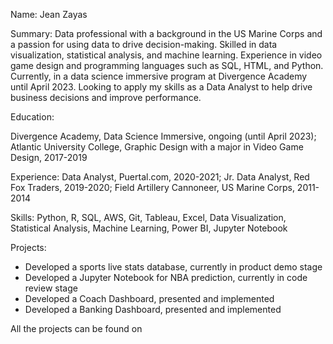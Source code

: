 Name: Jean Zayas

Summary:
Data professional with a background in the US Marine Corps and a passion for using data to drive decision-making. Skilled in data visualization, statistical analysis, and machine learning. Experience in video game design and programming languages such as  SQL, HTML, and Python. Currently, in a data science immersive program at Divergence Academy until April 2023. Looking to apply my skills as a Data Analyst to help drive business decisions and improve performance.

Education:

Divergence Academy, Data Science Immersive, ongoing (until April 2023); Atlantic University College, Graphic Design with a major in Video Game Design, 2017-2019

Experience:
Data Analyst, Puertal.com, 2020-2021; Jr. Data Analyst, Red Fox Traders, 2019-2020; Field Artillery Cannoneer, US Marine Corps, 2011-2014

Skills:
Python, R, SQL, AWS, Git, Tableau, Excel, Data Visualization, Statistical Analysis, Machine Learning, Power BI, Jupyter Notebook

Projects:
- Developed a sports live stats database, currently in product demo stage
- Developed a Jupyter Notebook for NBA prediction, currently in code review stage
- Developed a Coach Dashboard, presented and implemented
- Developed a Banking Dashboard, presented and implemented

All the projects can be found on
